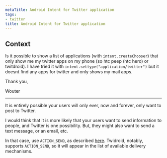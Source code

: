 ```yaml
---
metaTitle: Android Intent for Twitter application
tags:
- twitter
title: Android Intent for Twitter application
---
```


## Context

Is it possible to show a list of applications (with `intent.createChooser`) that only show me my twitter apps on my phone (so htc peep (htc hero) or twitdroid). I have tried it with `intent.settype("application/twitter")` but it doesnt find any apps for twitter and only shows my mail apps.


Thank you,


Wouter



---

It is entirely possible your users will only ever, now and forever, only want to post to Twitter.


I would think that it is more likely that your users want to send information to people, and Twitter is one possibility. But, they might also want to send a text message, or an email, etc.


In that case, use `ACTION_SEND`, as described [here](http://www.androidguys.com/2009/11/02/a-call-to-action-action_send-that-is/). Twidroid, notably, supports `ACTION_SEND`, so it will appear in the list of available delivery mechanisms.

